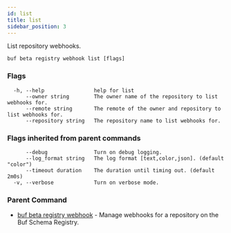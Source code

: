 ```yaml
---
id: list
title: list
sidebar_position: 3
---
```

List repository webhooks.

```
buf beta registry webhook list [flags]
```

### Flags

```
  -h, --help                help for list
      --owner string        The owner name of the repository to list webhooks for.
      --remote string       The remote of the owner and repository to list webhooks for.
      --repository string   The repository name to list webhooks for.
```

### Flags inherited from parent commands

```
      --debug               Turn on debug logging.
      --log_format string   The log format [text,color,json]. (default "color")
      --timeout duration    The duration until timing out. (default 2m0s)
  -v, --verbose             Turn on verbose mode.
```

### Parent Command

* [buf beta registry webhook](index.md)	 - Manage webhooks for a repository on the Buf Schema Registry.
